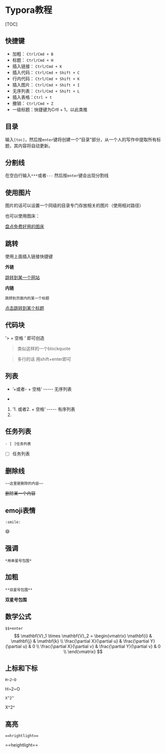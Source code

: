 # Typora教程

[TOC]

## 快捷键

- 加粗： `Ctrl/Cmd + B`
- 标题： `Ctrl/Cmd + H`
- 插入链接： `Ctrl/Cmd + K`
- 插入代码： `Ctrl/Cmd + Shift + C`
- 行内代码： `Ctrl/Cmd + Shift + K`
- 插入图片： `Ctrl/Cmd + Shift + I`
- 无序列表： `Ctrl/Cmd + Shift + L`
- 插入表格：`Ctrl + t`
- 撤销： `Ctrl/Cmd + Z`
- 一级标题：快捷键为Crtl + 1，以此类推





## 目录

输入`[toc]`，然后按`enter`键将创建一个“目录”部分，从一个人的写作中提取所有标题，其内容将自动更新。	



## 分割线

在空白行输入`***`或者`---` 然后按`enter`键会出现分割线



## 使用图片

图片的话可以设置一个同级的目录专门存放相关的图片（使用相对路径）

也可以使用图床：

[盘点免费好用的图床](https://zhuanlan.zhihu.com/p/35270383> )



## 跳转

使用上面插入链接快捷键

**外链**

[跳转到某一个网站](https://zhuanlan.zhihu.com/p/35270383>)

**内链**

`跳转到页面内的某一个标题`

[点击跳转到某个标题](#某一个标题的名字 )





## 代码块

'> + 空格 '  即可创造

> 类似这样的一个blockquote

> 多行的话  用shift+enter即可
>
> 
> 



## 列表

+ ’+或者-  +  空格‘   ----- 无序列表

+ 

1. ’1. 或者2.  +  空格‘    -----  有序列表
2. 



## 任务列表

`- [ ]任务列表`

- [ ] 任务列表



## 删除线

`~~这里是删除的内容~~`

~~删除某一个内容~~



## emoji表情

`:smile:`

:smile:



## 强调

`*用单星号包围*`



## 加粗

`**双星号包围**`

**双星号包围**



## 数学公式

`$$+enter`
$$
\mathbf{V}_1 \times \mathbf{V}_2 =  \begin{vmatrix} 
\mathbf{i} & \mathbf{j} & \mathbf{k} \\
\frac{\partial X}{\partial u} &  \frac{\partial Y}{\partial u} & 0 \\
\frac{\partial X}{\partial v} &  \frac{\partial Y}{\partial v} & 0 \\
\end{vmatrix}
$$




## 上标和下标

`H~2~O`

H~2~O

`X^2^`

X^2^



## 高亮

`==hrightlight==`

==heightlight==











